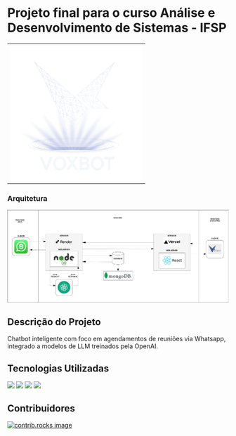 # Projeto final para o curso Análise e Desenvolvimento de Sistemas - IFSP
<table align="center">
  <tr>
    <td align="center">
      <img src="docs\VotboxLIGHT.png" width="300" height="310" alt="Voxbot Logo"/>
    </td>
  </tr>
</table>


### Arquitetura
<img src='docs\arquitetura-voxbot.jpg'/>

## Descrição do Projeto
<p>Chatbot inteligente com foco em agendamentos de reuniões via Whatsapp, integrado a modelos de LLM treinados pela OpenAI.</p>

## Tecnologias Utilizadas
<p>
<img src="https://skillicons.dev/icons?i=nodejs" width="48">
<img src="https://skillicons.dev/icons?i=mongodb" width="48">
<img src="https://skillicons.dev/icons?i=react" width="48">
<img src="https://img.icons8.com/?size=100&id=V88Foj5UpuPh&format=png&color=000000" width="48">
</p>

## Contribuidores
<a href="https://github.com/Luizfernando5212/voxBot/graphs/contributors">
  <img src="https://contrib.rocks/image?repo=Luizfernando5212/voxBot" alt="contrib.rocks image" />
</a>
